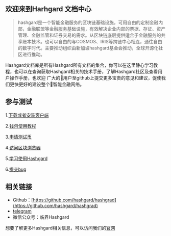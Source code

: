 ## 欢迎来到Harhgard 文档中心



> hashgard是一个智能金融服务的区块链基础设施，可用自由的定制金融内部，金融联盟等金融服务基础设施，有效解决企业内部的票据、存证、资产管理、金融监管和证券交易的需求。从区块链底层提供适合于金融服务的共享账本技术。也可以自由的与COSMOS、IRIS等跨链中心相连，通往自由的数字时代。主要推动组织由新加坡hashgard基金会推动，全球开源化社区进行推动。

Hashgard文档库是所有Hashgard所有文档的集合，你可以在这里静心学习教程，也可以在查询获取Hashgard相关的技术手册，了解Hashgard社区及查看用户操作手册，也欢迎 广大的用户至github上提交更多宝贵的意见和建议，促使我们更快更好的建设整个智能金融网络。



## 参与测试

1.[下载或者安装客户端](./learn/installation.md)

2.[钱包使用教程](./cli/hashgardcli/keys/add.md)

3.[申请测试币](./cli/hashgard/Faucet.md)

4.[访问区块浏览器](https://www.gardplorer.io)

5.[学习使用Hashgard](./learn/Guide/)

6.[提交bug](https://github.com/hashgard/hashgard)



## 相关链接

- Github：[https://github.com/hashgard/hashgrad](https://github.com/hashgard/hashgrad)
- [telegram](https://t.me/hashgard)
- 微信公众号：临界Hashgard



想要了解更多Hashgard相关信息，可以访问我们的[官网](https://www.hashgard.io/#/)